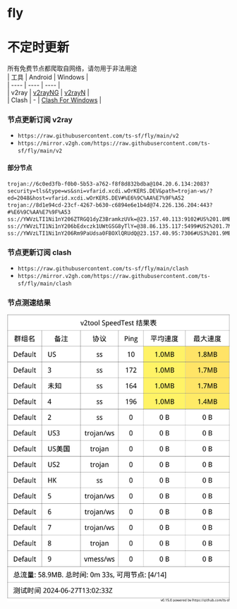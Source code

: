 # fly
# 不定时更新
所有免费节点都爬取自网络，请勿用于非法用途  
|  工具  | Android  | Windows  |  
|  ----  | ----   | ----  |  
| v2ray  | [v2rayNG](https://github.com/2dust/v2rayNG/releases) | [v2rayN](https://github.com/2dust/v2rayN/releases) |  
| Clash  | - | [Clash For Windows](https://github.com/2dust/clashN/releases) | 
  
### 节点更新订阅  v2ray
- `https://raw.githubusercontent.com/ts-sf/fly/main/v2`  
- `https://mirror.v2gh.com/https://raw.githubusercontent.com/ts-sf/fly/main/v2`  

#### 部分节点  
``` 
trojan://6c0ed3fb-f0b0-5b53-a762-f8f8d832bdba@104.20.6.134:2083?security=tls&type=ws&sni=vfarid.xcdi.wOrKERS.DEV&path=trojan-ws/?ed=2048&host=vfarid.xcdi.wOrKERS.DEV#%E6%9C%AA%E7%9F%A52
trojan://8d1e94cd-23cf-4267-b630-c6894e6e1b4d@74.226.136.204:443?#%E6%9C%AA%E7%9F%A53
ss://YWVzLTI1Ni1nY206ZTRGQ1dyZ3BramkzUVk=@23.157.40.113:9102#US%201.8MB%2Fs
ss://YWVzLTI1Ni1nY206bEdxczk1UWtGSG8yTlY=@38.86.135.117:5499#US2%201.7MB%2Fs
ss://YWVzLTI1Ni1nY206Rm9PaUdsa0FBOXlQRUdQ@23.157.40.95:7306#US3%201.9MB%2Fs
```
### 节点更新订阅  clash
- `https://raw.githubusercontent.com/ts-sf/fly/main/clash`  
- `https://mirror.v2gh.com/https://raw.githubusercontent.com/ts-sf/fly/main/clash`  

### 节点测速结果
![image](traffic.png)
